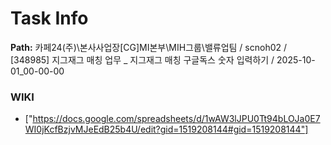 # Task Info

**Path:** 카페24(주)\본사사업장\[CG]MI본부\MIH그룹\밸류업팀 / scnoh02 / [348985] 지그재그 매칭 업무 _ 지그재그 매칭 구글독스 숫자 입력하기 / 2025-10-01_00-00-00

### WIKI
- ["https://docs.google.com/spreadsheets/d/1wAW3lJPU0Tt94bLOJa0E7WI0jKcfBzjvMJeEdB25b4U/edit?gid=1519208144#gid=1519208144"]

